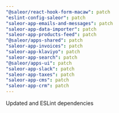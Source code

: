 ```yaml
---
"@saleor/react-hook-form-macaw": patch
"eslint-config-saleor": patch
"saleor-app-emails-and-messages": patch
"saleor-app-data-importer": patch
"saleor-app-products-feed": patch
"@saleor/apps-shared": patch
"saleor-app-invoices": patch
"saleor-app-klaviyo": patch
"saleor-app-search": patch
"@saleor/apps-ui": patch
"saleor-app-slack": patch
"saleor-app-taxes": patch
"saleor-app-cms": patch
"saleor-app-crm": patch
---
```


Updated and ESLint dependencies
